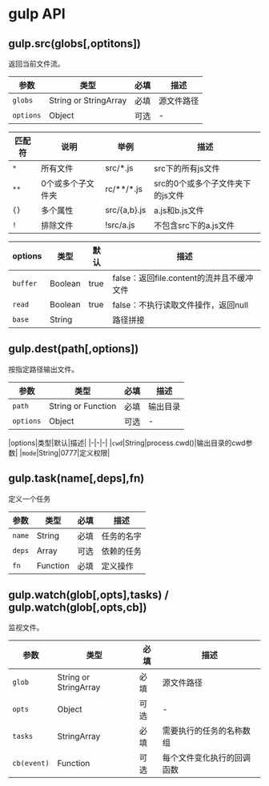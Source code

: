 # gulp API
## gulp.src(globs[,optitons])

返回当前文件流。

|参数|类型|必填|描述
|-|-|-|-|
|`globs`|String or StringArray|必填|源文件路径|
|`options`|Object|可选| - |

|匹配符|说明|举例|描述|
|-|-|-|-|
| `*` |   所有文件 | src/*.js | src下的所有js文件 |
| `**`  | 0个或多个子文件夹| rc/**/*.js|src的0个或多个子文件夹下的js文件|
|  `{}` |多个属性 | src/{a,b}.js|a.js和b.js文件 | 
| `!` | 排除文件 |   !src/a.js|不包含src下的a.js文件|

|options|类型|默认|描述|
|-|-|-|-|
|`buffer`|Boolean|true|false：返回file.content的流并且不缓冲文件|
|`read`|Boolean|true|false：不执行读取文件操作，返回null|
|`base`|String||路径拼接|

## gulp.dest(path[,options])

按指定路径输出文件。

|参数|类型|必填|描述
|-|-|-|-|
|`path`|String or Function|必填|输出目录|
|`options`|Object|可选| - |

|options|类型|默认|描述|
|-|-|-|
|`cwd`|String|process.cwd()|输出目录的cwd参数|
|`mode`|String|0777|定义权限|


## gulp.task(name[,deps],fn)

定义一个任务

|参数|类型|必填|描述
|-|-|-|-|
|`name`|String|必填|任务的名字|
|`deps`|Array|可选|依赖的任务|
|`fn`|Function|必填| 定义操作 |

## gulp.watch(glob[,opts],tasks) / gulp.watch(glob[,opts,cb])

监视文件。

|参数|类型|必填|描述
|-|-|-|-|
|`glob`|String or StringArray|必填|源文件路径|
|`opts`|Object|可选| - |
|`tasks`|StringArray|必填| 需要执行的任务的名称数组 |
|`cb(event)`|Function|可选|每个文件变化执行的回调函数|